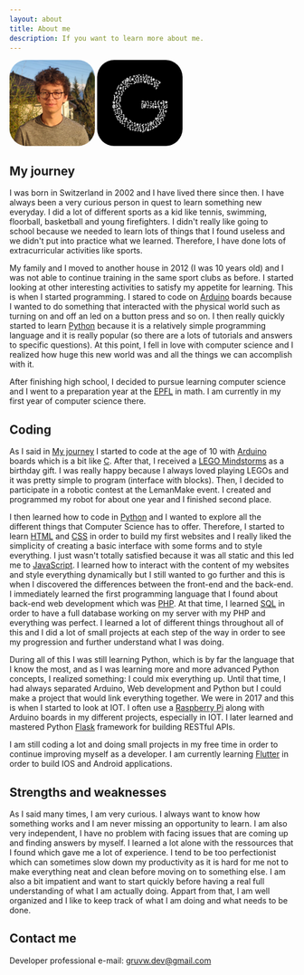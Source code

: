 ```yaml
---
layout: about
title: About me
description: If you want to learn more about me.
---
```


<style>
    .luc-img {
        width: 30%;
        border-radius: 20%;
    }
</style>

<img class="luc-img" src="assets/images/author/lucas_jung_profile.jpg" alt="Lucas Jung Image">
<img class="luc-img" width="300" src="assets/images/main/gruvw_logo.png" alt="Lucas Jung Image">

## My journey

I was born in Switzerland in 2002 and I have lived there since then.
I have always been a very curious person in quest to learn something new everyday.
I did a lot of different sports as a kid like tennis, swimming, floorball, basketball and young firefighters.
I didn't really like going to school because we needed to learn lots of things that I found useless and we didn't put into practice what we learned.
Therefore, I have done lots of extracurricular activities like sports.

My family and I moved to another house in 2012 (I was 10 years old) and I was not able to continue training in the same sport clubs as before.
I started looking at other interesting activities to satisfy my appetite for learning. This is when I started programming.
I stared to code on <a href="https://www.arduino.cc" target="_blank">Arduino</a> boards because I wanted to do something that interacted with the physical world such as turning on and off an led on a button press and so on.
I then really quickly started to learn <a href="https://www.python.org" target="_blank">Python</a> because it is a relatively simple programming language and it is really popular (so there are a lots of tutorials and answers to specific questions).
At this point, I fell in love with computer science and I realized how huge this new world was and all the things we can accomplish with it.

After finishing high school, I decided to pursue learning computer science and I went to a preparation year at the <a href="https://www.epfl.ch/" target="_blank">EPFL</a> in math.
I am currently in my first year of computer science there.

## Coding

As I said in [My journey](#my-journey) I started to code at the age of 10 with <a href="https://www.arduino.cc" target="_blank">Arduino</a> boards which is a bit like <a href="https://en.wikipedia.org/wiki/C_(programming_language)" target="_blank">C</a>.
After that, I received a <a href="https://en.wikipedia.org/wiki/Lego_Mindstorms" target="_blank">LEGO Mindstorms</a> as a birthday gift.
I was really happy because I always loved playing LEGOs and it was pretty simple to program (interface with blocks).
Then, I decided to participate in a robotic contest at the LemanMake event.
I created and programmed my robot for about one year and I finished second place.

I then learned how to code in <a href="https://www.python.org" target="_blank">Python</a> and I wanted to explore all the different things that Computer Science has to offer.
Therefore, I started to learn <a href="https://en.wikipedia.org/wiki/Hypertext_Markup_Language" target="_blank">HTML</a> and <a href="https://en.wikipedia.org/wiki/Cascading_Style_Sheets" target="_blank">CSS</a> in order to build my first websites and I really liked the simplicity of creating a basic interface with some forms and to style everything.
I just wasn't totally satisfied because it was all static and this led me to <a href="https://en.wikipedia.org/wiki/JavaScript" target="_blank">JavaScript</a>.
I learned how to interact with the content of my websites and style everything dynamically but I still wanted to go further and this is when I discovered the differences between the front-end and the back-end.
I immediately learned the first programming language that I found about back-end web development which was <a href="https://www.php.net" target="_blank">PHP</a>.
At that time, I learned <a href="https://en.wikipedia.org/wiki/Structured_Query_Language" target="_blank">SQL</a> in order to have a full database working on my server with my PHP and everything was perfect.
I learned a lot of different things throughout all of this and I did a lot of small projects at each step of the way in order to see my progression and further understand what I was doing.

During all of this I was still learning Python, which is by far the language that I know the most, and as I was learning more and more advanced Python concepts, I realized something: I could mix everything up.
Until that time, I had always separated Arduino, Web development and Python but I could make a project that would link everything together.
We were in 2017 and this is when I started to look at IOT.
I often use a <a href="https://www.raspberrypi.org/" target="_blank">Raspberry Pi</a> along with Arduino boards in my different projects, especially in IOT.
I later learned and mastered Python <a href="https://pypi.org/project/Flask/" target="_blank">Flask</a> framework for building RESTful APIs.

I am still coding a lot and doing small projects in my free time in order to continue improving myself as a developer.
I am currently learning <a href="https://flutter.dev/" target="_blank">Flutter</a> in order to build IOS and Android applications.

## Strengths and weaknesses

As I said many times, I am very curious.
I always want to know how something works and I am never missing an opportunity to learn.
I am also very independent, I have no problem with facing issues that are coming up and finding answers by myself.
I learned a lot alone with the ressources that I found which gave me a lot of experience.
I tend to be too perfectionist which can sometimes slow down my productivity as it is hard for me not to make everything neat and clean before moving on to something else.
I am also a bit impatient and want to start quickly before having a real full understanding of what I am actually doing.
Appart from that, I am well organized and I like to keep track of what I am doing and what needs to be done.

## Contact me

Developer professional e-mail: <a href="mailto:gruvw.dev@gmail.com" target="_blank">gruvw.dev@gmail.com</a>
